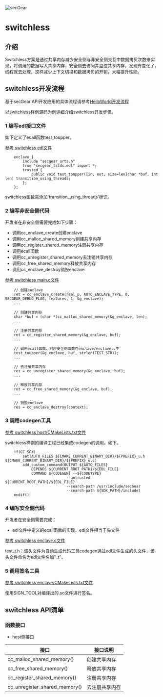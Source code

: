 <img src="docs/logo.png" alt="secGear" style="zoom:100%;" />

switchless
============================

介绍
-----------

Switchless方案是通过共享内存减少安全侧与非安全侧交互中数据拷贝次数来实现，将调用的数据写入共享内存，安全侧去访问并监控共享内存，发现有变化了，线程就去处理，这样减少上下文切换和数据拷贝的开销，大幅提升性能。

switchless开发流程
------------------------------

基于secGear API开发应用的具体流程请参考[HelloWorld开发流程](../../README.md)

以[switchless](../switchless)样例源码为例详细介绍switchless开发步骤。

### 1 编写edl接口文件

如下定义了ecall函数test_toupper。

[参考 switchless edl文件](./switchless.edl)

```
	enclave {
		include "secgear_urts.h"
		from "secgear_tstdc.edl" import *;
		trusted {
			public void test_toupper([in, out, size=len]char *buf, int len) transition_using_threads;
		};
	};
```

switchless函数需添加'transition_using_threads'标识。

### 2 编写非安全侧代码
开发者在非安全侧需要完成如下步骤：
- 调用cc_enclave_create创建enclave
- 调用cc_malloc_shared_memory创建共享内存
- 调用cc_register_shared_memory注册共享内存
- 调用ecall函数
- 调用cc_unregister_shared_memory去注销共享内存
- 调用cc_free_shared_memory释放共享内存
- 调用cc_enclave_destroy销毁enclave

[参考 switchless main.c文件](./host/main.c)
```
    // 创建enclave
    ret = cc_enclave_create(real_p, AUTO_ENCLAVE_TYPE, 0, SECGEAR_DEBUG_FLAG, features, 1, &g_enclave);
    ...

	// 创建共享内存
    char *buf = (char *)cc_malloc_shared_memory(&g_enclave, len);
    ...

	// 注册共享内存
    ret = cc_register_shared_memory(&g_enclave, buf);
    ...

    // 调用ecall函数，对应安全侧函数在enclave/enclave.c中
    test_toupper(&g_enclave, buf, strlen(TEST_STR));
    ...

	// 去注册共享内存
    ret = cc_unregister_shared_memory(&g_enclave, buf);
    ...

	// 释放共享内存
    ret = cc_free_shared_memory(&g_enclave, buf);
    ...

    // 销毁enclave
    res = cc_enclave_destroy(context);
```

### 3 调用codegen工具
[参考 switchless host/CMakeLists.txt文件](./host/CMakeLists.txt)

switchless样例的编译工程已经集成codegen的调用，如下。

```	
	if(CC_SGX)
		set(AUTO_FILES ${CMAKE_CURRENT_BINARY_DIR}/${PREFIX}_u.h ${CMAKE_CURRENT_BINARY_DIR}/${PREFIX}_u.c)
		add_custom_command(OUTPUT ${AUTO_FILES}
			DEPENDS ${CURRENT_ROOT_PATH}/${EDL_FILE}
			COMMAND ${CODEGEN} --${CODETYPE}
							--untrusted ${CURRENT_ROOT_PATH}/${EDL_FILE}
							--search-path /usr/include/secGear
							--search-path ${SDK_PATH}/include)
	endif()
```


### 4 编写安全侧代码
开发者在安全侧需要完成：
- edl文件中定义的ecall函数的实现，edl文件相当于头文件

[参考 switchless enclave.c文件](./enclave/enclave.c)

test_t.h：该头文件为自动生成代码工具codegen通过edl文件生成的头文件，该头文件命名为edl文件名加"_t"。

### 5 调用签名工具

[参考 switchless enclave/CMakeLists.txt文件](./enclave/CMakeLists.txt)

使用SIGN_TOOL对编译出的.so文件进行签名。

switchless API清单
------------------------------
### 函数接口
- host侧接口

|  接口   | 接口说明  |
|  ----  | ----  |
| cc_malloc_shared_memory()  | 创建共享内存 |
| cc_free_shared_memory()  | 释放共享内存 |
| cc_register_shared_memory()  | 注册共享内存 |
| cc_unregister_shared_memory() | 去注册共享内存 |
